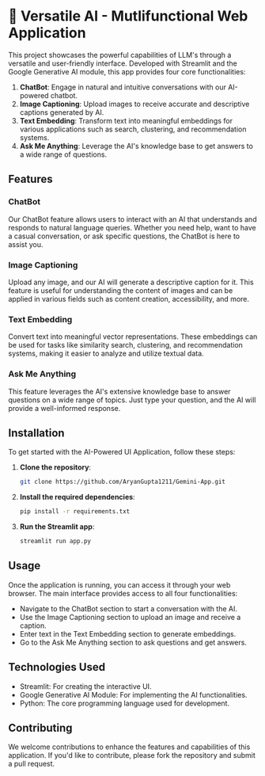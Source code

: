 # 🤖 Versatile AI - Mutlifunctional Web Application

This project showcases the powerful capabilities of LLM's through a versatile and user-friendly interface. Developed with Streamlit and the Google Generative AI module, this app provides four core functionalities:

1. **ChatBot**: Engage in natural and intuitive conversations with our AI-powered chatbot.
2. **Image Captioning**: Upload images to receive accurate and descriptive captions generated by AI.
3. **Text Embedding**: Transform text into meaningful embeddings for various applications such as search, clustering, and recommendation systems.
4. **Ask Me Anything**: Leverage the AI's knowledge base to get answers to a wide range of questions.

## Features

### ChatBot
Our ChatBot feature allows users to interact with an AI that understands and responds to natural language queries. Whether you need help, want to have a casual conversation, or ask specific questions, the ChatBot is here to assist you.

### Image Captioning
Upload any image, and our AI will generate a descriptive caption for it. This feature is useful for understanding the content of images and can be applied in various fields such as content creation, accessibility, and more.

### Text Embedding
Convert text into meaningful vector representations. These embeddings can be used for tasks like similarity search, clustering, and recommendation systems, making it easier to analyze and utilize textual data.

### Ask Me Anything
This feature leverages the AI's extensive knowledge base to answer questions on a wide range of topics. Just type your question, and the AI will provide a well-informed response.

## Installation

To get started with the AI-Powered UI Application, follow these steps:

1. **Clone the repository**:
   ```sh
   git clone https://github.com/AryanGupta1211/Gemini-App.git

2. **Install the required dependencies**:
   ```sh
   pip install -r requirements.txt

3. **Run the Streamlit app**:
   ```sh
   streamlit run app.py

## Usage

Once the application is running, you can access it through your web browser. The main interface provides access to all four functionalities:

- Navigate to the ChatBot section to start a conversation with the AI.
- Use the Image Captioning section to upload an image and receive a caption.
- Enter text in the Text Embedding section to generate embeddings.
- Go to the Ask Me Anything section to ask questions and get answers.


## Technologies Used

- Streamlit: For creating the interactive UI.
- Google Generative AI Module: For implementing the AI functionalities.
- Python: The core programming language used for development.

## Contributing
We welcome contributions to enhance the features and capabilities of this application. If you'd like to contribute, please fork the repository and submit a pull request.
